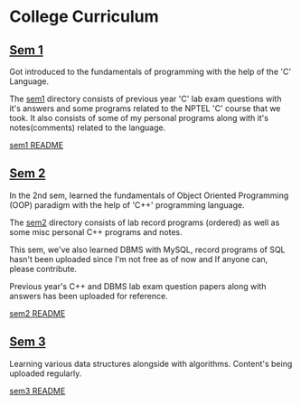 # College Curriculum

## [Sem 1](./sem1)
Got introduced to the fundamentals of programming with the help of the 'C' Language.

The [sem1](./sem1) directory consists of previous year 'C' lab exam questions with it's answers and some programs related to the NPTEL 'C' course that we took. It also consists of some of my personal programs along with it's notes(comments) related to the language.

[sem1 README](./sem1/README.md)

## [Sem 2](./sem2)
In the 2nd sem, learned the fundamentals of Object Oriented Programming (OOP) paradigm with the help of 'C++' programming language.

The [sem2](./sem2) directory consists of lab record programs (ordered) as well as some misc personal C++ programs and notes.

This sem, we've also learned DBMS with MySQL, record programs of SQL hasn't been uploaded since I'm not free as of now and If anyone can, please contribute.

Previous year's C++ and DBMS lab exam question papers along with answers has been uploaded for reference. 

[sem2 README](./sem2/README.md)

## [Sem 3](./sem3)
Learning various data structures alongside with algorithms. Content's being uploaded regularly.

[sem3 README](./sem3/README.md)
